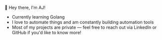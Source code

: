 👋 Hey there, I'm AJ!

- Currently learning Golang
- I love to automate things and am constantly building automation tools
- Most of my projects are private — feel free to reach out via LinkedIn or GitHub if you'd like to know more!
